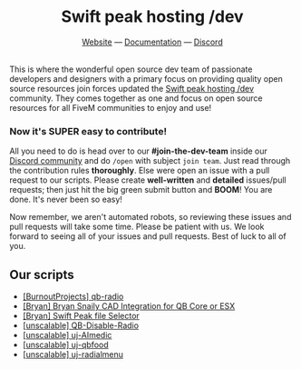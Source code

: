 <h1 align="center">
  Swift peak hosting /dev
</h1>
<div align="center">
  <a href="https://swiftdev.swiftpeakhosting.co.uk" target="_blank">Website</a> —
  <a href="https://swift-peak-hosting-dev.gitbook.io/swift-peak-hosting-dev-docs" target="_blank">Documentation</a> —
  <a href="https://discord.com/24kRGtkeHq" target="_blank">Discord</a>
</div>

<br>

This is where the wonderful open source dev team of passionate developers and designers with a primary focus on providing quality open source resources join forces updated the [Swift peak hosting /dev](https://discord.com/24kRGtkeHq) community. They comes together as one and focus on open source resources for all FiveM communities to enjoy and use!

### Now it's SUPER easy to contribute!
All you need to do is head over to our **#join-the-dev-team** inside our [Discord community](https://discord.com/24kRGtkeHq) and do `/open` with subject `join team`. Just read through the contribution rules **thoroughly**. Else were open an issue with a pull request to our scripts. Please create **well-written** and **detailed** issues/pull requests; then just hit the big green submit button and **BOOM**! You are done. It's never been so easy!

Now remember, we aren't automated robots, so reviewing these issues and pull requests will take some time. Please be patient with us. We look forward to seeing all of your issues and pull requests. Best of luck to all of you.

## Our scripts
- [[BurnoutProjects] qb-radio](https://github.com/Swift-peak-hosting-dev/qb-radio)
- [[Bryan] Bryan Snaily CAD Integration for QB Core or ESX](https://github.com/Swift-peak-hosting-dev/Swift-Development-Integrations-v3/tree/main/Bryan-Snaily-CAD-Integration-main)
- [[Bryan] Swift Peak file Selector](https://github.com/Swift-peak-hosting-dev/Swift-Development-Integrations-v3/tree/main/Swift%20Peak%20file%20Selector)
- [[unscalable] QB-Disable-Radio](https://github.com/Swift-peak-hosting-dev/unscalable-YT-SCRIPTS/tree/main/QB-Disable-Radio-main)
- [[unscalable] uj-AImedic](https://github.com/Swift-peak-hosting-dev/unscalable-YT-SCRIPTS/tree/main/uj-aimedic-main)
- [[unscalable] uj-qbfood](https://github.com/Swift-peak-hosting-dev/unscalable-YT-SCRIPTS/tree/main/uj-qbfood-main)
- [[unscalable] uj-radialmenu](https://github.com/Swift-peak-hosting-dev/unscalable-YT-SCRIPTS/tree/main/uj-radialmenu-main)
